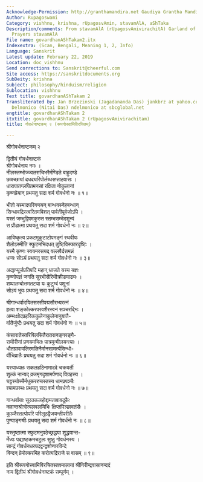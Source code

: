 ```yaml
---
Acknowledge-Permission: http://granthamandira.net Gaudiya Grantha Mandira
Author: Rupagoswami
Category: vishhnu, krishna, rUpagosvAmin, stavamAlA, aShTaka
Description/comments: From stavamAlA (rUpagosvAmivirachitA) Garland of Devotional
  Prayers stavamAlA
File name: govardhanAShTakam2.itx
Indexextra: (Scan, Bengali, Meaning 1, 2, Info)
Language: Sanskrit
Latest update: February 22, 2019
Location: doc_vishhnu
Send corrections to: Sanskrit@cheerful.com
Site access: https://sanskritdocuments.org
SubDeity: krishna
Subject: philosophy/hinduism/religion
Sublocation: vishhnu
Text title: govardhanAShTakam 2
Transliterated by: Jan Brzezinski (Jagadananda Das) jankbrz at yahoo.com and Neal
  Delmonico (Nitai Das) ndelmonico at sbcglobal.net
engtitle: govardhanAShTakam 2
itxtitle: govardhanAShTakam 2 (rUpagosvAmivirachitam)
title: गोवर्धनाष्टकम् २ (रूपगोस्वामिविरचितम्)

---
```

  
 श्रीगोवर्धनाष्टकम् २   
  
द्वितीयं गोवर्धनाष्टकं  
श्रीगोवर्धनाय नमः ।  
नीलस्तम्भोज्ज्वलरुचिभरैर्मण्डिते बाहुदण्डे  
     छत्रच्छायां दधदघरिपोर्लब्धसप्ताहवासः ।  
धारापातग्लपितमनसां रक्षिता गोकुलानां  
     कृष्णप्रेयान् प्रथयतु सदा शर्म गोवर्धनो नः ॥ १॥  
  
भीतो यस्मादपरिगणयन् बान्धवस्नेहबन्धान्  
     सिन्धावद्रिस्त्वरितमविशत् पार्वतीपूर्वजोऽपि ।  
यस्तं जम्भुद्विषमकुरुत स्तम्भसम्भेदशून्यं  
     स प्रौढात्मा प्रथयतु सदा शर्म गोवर्धनो नः ॥ २॥  
  
आविष्कृत्य प्रकटमुकुटाटोपमङ्गं स्थवीयः  
     शैलोऽस्मीति स्फुटमभिदधत् तुष्टिविस्फारदृष्टिः ।  
यस्मै कृष्णः स्वयमरसयद् वल्लवैर्दत्तमन्नं  
     धन्यः सोऽयं प्रथयतु सदा शर्म गोवर्धनो नः ॥ ३॥  
  
अद्याप्यूर्जप्रतिपदि महान् भ्राजते यस्य यज्ञः  
     कृष्णोपज्ञं जगति सुरभीसैरिभीक्रीडयाढ्यः ।  
शष्पालम्बोत्तमतटया यः कुटुम्बं पशूनां  
     सोऽयं भूयः प्रथयतु सदा शर्म गोवर्धनो नः ॥ ४॥  
  
श्रीगान्धर्वादयितसरसीपद्मसौरभ्यरत्नं  
     हृत्वा शङ्कोत्करपरवशैरस्वनं सञ्चरद्भिः ।  
अम्भःक्षोदप्रहरिककुलेनाकुलेनानुयातै-  
     र्वातैर्जुष्टैः प्रथयतु सदा शर्म गोवर्धनो नः ॥ ५॥  
  
कंसारातेस्तरिविलसितैरातरानङ्गरङ्गै-  
     राभीरीणां प्रणयमभितः पात्रमुन्मीलयन्त्याः ।  
धौतग्रावावलिरमलिनैर्मानसामर्त्यसिन्धो-  
     र्वीचिव्रातैः प्रथयतु सदा शर्म गोवर्धनो नः ॥ ६॥  
  
यस्याध्यक्षः सकलहठिनामाददे चक्रवर्ती  
     शुल्कं नान्यद् व्रजमृगदृशामर्पणाद् विग्रहस्य ।  
घट्टस्योच्चैर्मधुकररुचस्तस्य धामप्रपञ्चैः  
     श्यामप्रस्थः प्रथयतु सदा शर्म गोवर्धनो नः ॥ ७॥  
  
गान्धर्वायाः सुरतकलहोद्दामतावावदूकैः  
     क्लान्तश्रोत्रोत्पलवलयिभिः क्षिप्तपिञ्छावतंसैः ।  
कुञ्जैस्तल्पोपरि परिलुठद्वैजयन्तीपरीतैः  
पुण्याङ्गश्रीः प्रथयतु सदा शर्म गोवर्धनो नः ॥ ८॥  
  
यस्तुष्टात्मा स्फुटमनुपठेच्छ्रद्धया शुद्धयान्त-  
     र्मेध्यः पद्याष्टकमचटुलः सुष्ठु गोवर्धनस्य ।  
सान्द्रं गोवर्धनधरपदद्वन्द्वशोणारविन्दे  
     विन्दन् प्रेमोत्करमिह करोत्यद्रिराजे स वासम् ॥ ९॥  
  
इति श्रीरूपगोस्वामिविरचितस्तवमालायां श्रीगिरीन्द्रवासानन्ददं  
नाम द्वितीयं श्रीगोवर्धनाष्टकं सम्पूर्णम् ।  
  
  
  

